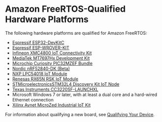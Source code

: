 # Amazon FreeRTOS\-Qualified Hardware Platforms<a name="freertos-hardware"></a>

The following hardware platforms are qualified for Amazon FreeRTOS:
+ [Espressif ESP32\-DevKitC](https://devices.amazonaws.com/detail/a3G0L00000AANtjUAH/ESP32-DevKitC)
+ [Espressif ESP\-WROVER\-KIT](https://devices.amazonaws.com/detail/a3G0L00000AANtlUAH/ESP-WROVER-KIT)
+ [Infineon XMC4800 IoT Connectivity Kit](https://devices.amazonaws.com/detail/a3G0L00000AANsbUAH/XMC4800-IoT-Amazon-FreeRTOS-Connectivity-Kit-WiFi)
+ [MediaTek MT7697Hx Development Kit](https://devices.amazonaws.com/detail/a3G0L00000AAOmPUAX/MT7697Hx-Development-Kit)
+ [Microchip Curiosity PIC32MZEF Bundle](https://devices.amazonaws.com/detail/a3G0L00000AANscUAH/Curiosity-PIC32MZ-EF-Amazon-FreeRTOS-Bundle)
+ [Nordic nRF52840\-DK \(Beta\)](https://devices.amazonaws.com/detail/a3G0L00000AANtrUAH/nRF52840-Development-Kit)
+ [NXP LPC54018 IoT Module](https://devices.amazonaws.com/detail/a3G0L00000AANtAUAX/LPC54018-IoT-Solution)
+ [Renesas RX65N RSK IoT Module](https://devices.amazonaws.com/detail/a3G0L00000AAOkeUAH/Renesas-Starter-Kit+-for-RX65N-2MB)
+ [STMicroelectronicsSTM32L4 Discovery Kit IoT Node](https://devices.amazonaws.com/detail/a3G0L00000AANsWUAX/STM32L4-Discovery-Kit-IoT-Node)
+ [Texas Instruments CC3220SF\-LAUNCHXL](https://devices.amazonaws.com/detail/a3G0L00000AANtaUAH/SimpleLink-Wi-Fi®-CC3220SF-Wireless-Microcontroller-LaunchPad-Development-Kit)
+ Microsoft Windows 7 or later, with at least a dual core and a hard\-wired Ethernet connection
+ [Xilinx Avnet MicroZed Industrial IoT Kit](https://devices.amazonaws.com/detail/a3G0L00000AANtqUAH/MicroZed-IIoT-Bundle-with-Amazon-FreeRTOS)

For information about qualifying a new board, see [Qualifying Your Device](freertos-qualification-program.md)\.